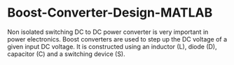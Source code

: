 # Boost-Converter-Design-MATLAB
Non isolated switching DC to DC power converter is very important in power electronics. Boost converters are used to step up the DC voltage of a given input DC voltage. It is constructed using an inductor (L), diode (D), capacitor (C) and a switching device (S).
